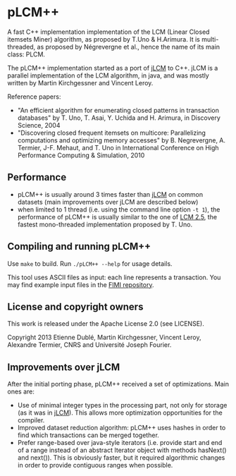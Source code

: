 # pLCM++

A fast C++ implementation implementation of the LCM (Linear Closed itemsets Miner) algorithm, as proposed by T.Uno & H.Arimura. It is multi-threaded, as proposed by Négrevergne et al., hence the name of its main class: PLCM.

The pLCM++ implementation started as a port of [jLCM](https://github.com/martinkirch/jlcm) to C++.
jLCM is a parallel implementation of the LCM algorithm, in java, 
and was mostly written by Martin Kirchgessner and Vincent Leroy.

Reference papers:

* "An efficient algorithm for enumerating closed patterns in transaction 
databases" by T. Uno, T. Asai, Y. Uchida and H. Arimura, in Discovery Science, 
2004
* "Discovering closed frequent itemsets on multicore: Parallelizing computations 
and optimizing memory accesses" by B. Negrevergne, A. Termier, J-F. Mehaut, 
and T. Uno in International Conference on High Performance Computing & 
Simulation, 2010


## Performance
- pLCM++ is usually around 3 times faster than [jLCM](https://github.com/martinkirch/jlcm) on common datasets
(main improvements over jLCM are described below)
- when limited to 1 thread (i.e. using the command line option `-t 1`),
the performance of pLCM++ is usually similar to the one of [LCM 2.5](http://research.nii.ac.jp/~uno/code/lcm25.zip),
the fastest mono-threaded implementation proposed by T. Uno. 


## Compiling and running pLCM++

Use `make` to build.
Run `./pLCM++ --help` for usage details.

This tool uses ASCII files as input: each line represents a transaction. You may find example input files in the [FIMI repository](http://fimi.ua.ac.be/data/).


## License and copyright owners

This work is released under the Apache License 2.0 (see LICENSE).

Copyright 2013 Etienne Dublé, Martin Kirchgessner, Vincent Leroy, Alexandre Termier, 
CNRS and Université Joseph Fourier.


## Improvements over jLCM

After the initial porting phase, pLCM++ received a set of 
optimizations. Main ones are:
- Use of minimal integer types in the processing part, not only
for storage (as it was in [jLCM](https://github.com/martinkirch/jlcm)). This allows more optimization
opportunities for the compiler.
- Improved dataset reduction algorithm: pLCM++ uses hashes in 
order to find which transactions can be merged together.
- Prefer range-based over java-style iterators (i.e. provide 
start and end of a range instead of an abstract Iterator object
with methods hasNext() and next()). This is obviously faster,
but it required algorithmic changes in order to provide contiguous
ranges when possible.



